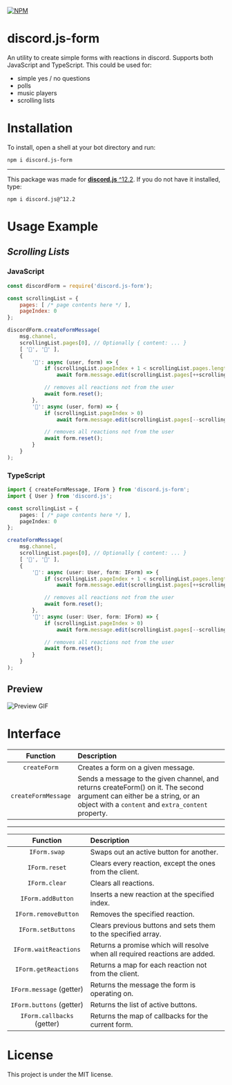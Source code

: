 [![NPM](https://nodei.co/npm/discord.js-form.png)](https://nodei.co/npm/discord.js-form/)

# discord.js-form
An utility to create simple forms with reactions in discord. Supports both JavaScript and TypeScript. This could be used for:
 - simple yes / no questions
 - polls
 - music players
 - scrolling lists

# Installation
To install, open a shell at your bot directory and run:
```
npm i discord.js-form
```
---
This package was made for [**discord.js** ^12.2](https://discord.js.org/#/docs/main/12.2.0/general/welcome). If you do not have it installed, type:
```
npm i discord.js@^12.2
```

# Usage Example
## *Scrolling Lists*

### JavaScript

```javascript
const discordForm = require('discord.js-form');

const scrollingList = {
    pages: [ /* page contents here */ ],
    pageIndex: 0
};

discordForm.createFormMessage(
    msg.channel,
    scrollingList.pages[0], // Optionally { content: ... }
    [ '🔼', '🔽' ],
    {
        '🔽': async (user, form) => {
            if (scrollingList.pageIndex + 1 < scrollingList.pages.length)
                await form.message.edit(scrollingList.pages[++scrollingList.pageIndex]);

            // removes all reactions not from the user
            await form.reset();
        },
        '🔼': async (user, form) => {
            if (scrollingList.pageIndex > 0)
                await form.message.edit(scrollingList.pages[--scrollingList.pageIndex]);

            // removes all reactions not from the user
            await form.reset();
        }
    }
);
```

### TypeScript
```typescript
import { createFormMessage, IForm } from 'discord.js-form';
import { User } from 'discord.js';

const scrollingList = {
    pages: [ /* page contents here */ ],
    pageIndex: 0
};

createFormMessage(
    msg.channel,
    scrollingList.pages[0], // Optionally { content: ... }
    [ '🔼', '🔽' ],
    {
        '🔽': async (user: User, form: IForm) => {
            if (scrollingList.pageIndex + 1 < scrollingList.pages.length)
                await form.message.edit(scrollingList.pages[++scrollingList.pageIndex]);

            // removes all reactions not from the user
            await form.reset();
        },
        '🔼': async (user: User, form: IForm) => {
            if (scrollingList.pageIndex > 0)
                await form.message.edit(scrollingList.pages[--scrollingList.pageIndex]);

            // removes all reactions not from the user
            await form.reset();
        }
    }
);
```

## Preview
![Preview GIF](doc/preview.gif)

# Interface
| Function | Description |
|:--------:|:------------|
| `createForm` | Creates a form on a given message. |
| `createFormMessage` | Sends a message to the given channel, and returns createForm() on it. The second argument can either be a string, or an object with a `content` and `extra_content` property. |
---
| Function | Description |
|:--------:|:------------|
| `IForm.swap` | Swaps out an active button for another. |
| `IForm.reset` | Clears every reaction, except the ones from the client. |
| `IForm.clear` | Clears all reactions. |
| `IForm.addButton` | Inserts a new reaction at the specified index. |
| `IForm.removeButton` | Removes the specified reaction. |
| `IForm.setButtons` | Clears previous buttons and sets them to the specified array. |
| `IForm.waitReactions` | Returns a promise which will resolve when all required reactions are added. |
| `IForm.getReactions` | Returns a map for each reaction not from the client. |
| `IForm.message` (getter) | Returns the message the form is operating on. |
| `IForm.buttons` (getter) | Returns the list of active buttons. |
| `IForm.callbacks` (getter) | Returns the map of callbacks for the current form. |

# License
This project is under the MIT license.